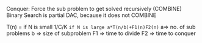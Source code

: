 Conquer: Force the sub problem to get solved recursively (COMBINE)
Binary Search is partial DAC, because it does not COMBINE

T(n) = if N is small    1/C/K 
	`if N is large a*T(n/b)+F1(n)F2(n)`
a=> no. of sub problems
b => size of subproblem
F1 => time to divide
F2 => time to conquer